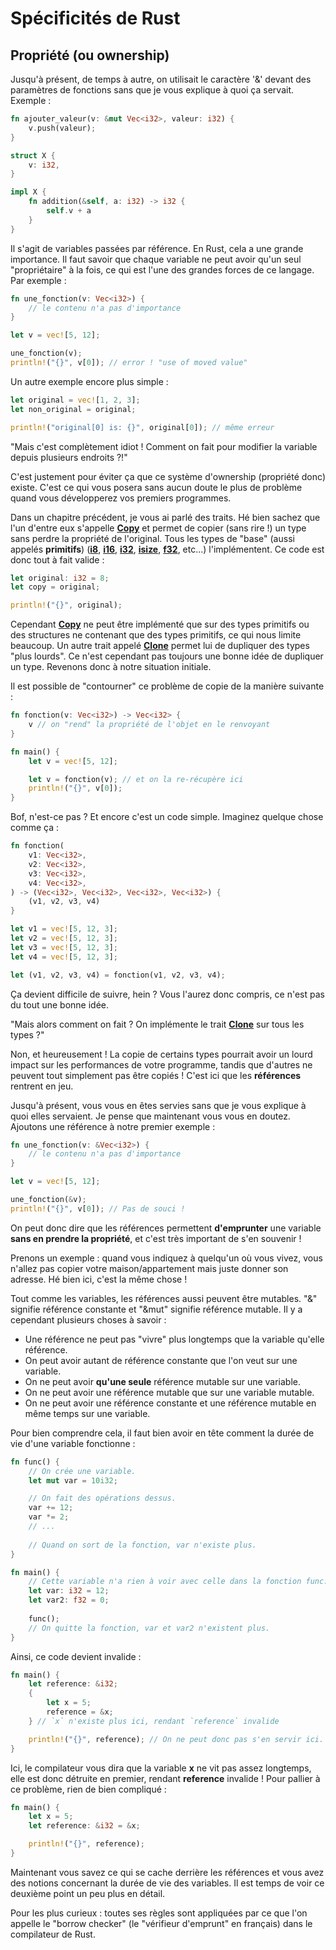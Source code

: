 # Spécificités de Rust

## Propriété (ou ownership)

Jusqu'à présent, de temps à autre, on utilisait le caractère '&' devant des paramètres de fonctions sans que je vous explique à quoi ça servait. Exemple :

```Rust
fn ajouter_valeur(v: &mut Vec<i32>, valeur: i32) {
    v.push(valeur);
}

struct X {
    v: i32,
}

impl X {
    fn addition(&self, a: i32) -> i32 {
        self.v + a
    }
}
```

Il s'agit de variables passées par référence. En Rust, cela a une grande importance. Il faut savoir que chaque variable ne peut avoir qu'un seul "propriétaire" à la fois, ce qui est l'une des grandes forces de ce langage. Par exemple :

```Rust
fn une_fonction(v: Vec<i32>) {
    // le contenu n'a pas d'importance
}

let v = vec![5, 12];

une_fonction(v);
println!("{}", v[0]); // error ! "use of moved value"
```

Un autre exemple encore plus simple :

```Rust
let original = vec![1, 2, 3];
let non_original = original;

println!("original[0] is: {}", original[0]); // même erreur
```

"Mais c'est complètement idiot ! Comment on fait pour modifier la variable depuis plusieurs endroits ?!"

C'est justement pour éviter ça que ce système d'ownership (propriété donc) existe. C'est ce qui vous posera sans aucun doute le plus de problème quand vous développerez vos premiers programmes.

Dans un chapitre précédent, je vous ai parlé des traits. Hé bien sachez que l'un d'entre eux s'appelle [__Copy__] et permet de copier (sans rire !) un type sans perdre la propriété de l'original. Tous les types de "base" (aussi appelés __primitifs__) ([__i8__], [__i16__], [__i32__], [__isize__], [__f32__], etc...) l'implémentent. Ce code est donc tout à fait valide :

```Rust
let original: i32 = 8;
let copy = original;

println!("{}", original);
```

Cependant [__Copy__] ne peut être implémenté que sur des types primitifs ou des structures ne contenant que des types primitifs, ce qui nous limite beaucoup. Un autre trait appelé [__Clone__] permet lui de dupliquer des types "plus lourds". Ce n'est cependant pas toujours une bonne idée de dupliquer un type. Revenons donc à notre situation initiale.

Il est possible de "contourner" ce problème de copie de la manière suivante :

```Rust
fn fonction(v: Vec<i32>) -> Vec<i32> {
    v // on "rend" la propriété de l'objet en le renvoyant
}

fn main() {
    let v = vec![5, 12];

    let v = fonction(v); // et on la re-récupère ici
    println!("{}", v[0]);
}
```

Bof, n'est-ce pas ? Et encore c'est un code simple. Imaginez quelque chose comme ça :

```Rust
fn fonction(
    v1: Vec<i32>,
    v2: Vec<i32>,
    v3: Vec<i32>,
    v4: Vec<i32>,
) -> (Vec<i32>, Vec<i32>, Vec<i32>, Vec<i32>) {
    (v1, v2, v3, v4)
}

let v1 = vec![5, 12, 3];
let v2 = vec![5, 12, 3];
let v3 = vec![5, 12, 3];
let v4 = vec![5, 12, 3];

let (v1, v2, v3, v4) = fonction(v1, v2, v3, v4);
```

Ça devient difficile de suivre, hein ? Vous l'aurez donc compris, ce n'est pas du tout une bonne idée.

"Mais alors comment on fait ? On implémente le trait [__Clone__] sur tous les types ?"

Non, et heureusement ! La copie de certains types pourrait avoir un lourd impact sur les performances de votre programme, tandis que d'autres ne peuvent tout simplement pas être copiés ! C'est ici que les __références__ rentrent en jeu.

Jusqu'à présent, vous vous en êtes servies sans que je vous explique à quoi elles servaient. Je pense que maintenant vous vous en doutez. Ajoutons une référence à notre premier exemple :

```Rust
fn une_fonction(v: &Vec<i32>) {
    // le contenu n'a pas d'importance
}

let v = vec![5, 12];

une_fonction(&v);
println!("{}", v[0]); // Pas de souci !
```

On peut donc dire que les références permettent __d'emprunter__ une variable __sans en prendre la propriété__, et c'est très important de s'en souvenir !

Prenons un exemple : quand vous indiquez à quelqu'un où vous vivez, vous n'allez pas copier votre maison/appartement mais juste donner son adresse. Hé bien ici, c'est la même chose !

Tout comme les variables, les références aussi peuvent être mutables. "&" signifie référence constante et "&mut" signifie référence mutable. Il y a cependant plusieurs choses à savoir :

-   Une référence ne peut pas "vivre" plus longtemps que la variable qu'elle référence.
-   On peut avoir autant de référence constante que l'on veut sur une variable.
-   On ne peut avoir __qu'une seule__ référence mutable sur une variable.
-   On ne peut avoir une référence mutable que sur une variable mutable.
-   On ne peut avoir une référence constante et une référence mutable en même temps sur une variable.

Pour bien comprendre cela, il faut bien avoir en tête comment la durée de vie d'une variable fonctionne :

```Rust
fn func() {
    // On crée une variable.
    let mut var = 10i32;

    // On fait des opérations dessus.
    var += 12;
    var *= 2;
    // ...
    
    // Quand on sort de la fonction, var n'existe plus.
}

fn main() {
    // Cette variable n'a rien à voir avec celle dans la fonction func.
    let var: i32 = 12;
    let var2: f32 = 0;
    
    func();
    // On quitte la fonction, var et var2 n'existent plus.
}
```

Ainsi, ce code devient invalide :

```Rust
fn main() {
    let reference: &i32;
    {
        let x = 5;
        reference = &x;
    } // `x` n'existe plus ici, rendant `reference` invalide

    println!("{}", reference); // On ne peut donc pas s'en servir ici.
}
```

Ici, le compilateur vous dira que la variable __x__ ne vit pas assez longtemps, elle est donc détruite en premier, rendant __reference__ invalide ! Pour pallier à ce problème, rien de bien compliqué :

```Rust
fn main() {
    let x = 5;
    let reference: &i32 = &x;

    println!("{}", reference);
}
```

Maintenant vous savez ce qui se cache derrière les références et vous avez des notions concernant la durée de vie des variables. Il est temps de voir ce deuxième point un peu plus en détail.

Pour les plus curieux : toutes ses règles sont appliquées par ce que l'on appelle le "borrow checker" (le "vérifieur d'emprunt" en français) dans le compilateur de Rust.

[__Copy__]: https://doc.rust-lang.org/stable/std/marker/trait.Copy.html
[__Clone__]: https://doc.rust-lang.org/stable/std/clone/trait.Clone.html
[__i8__]: https://doc.rust-lang.org/stable/std/primitive.i8.html
[__i16__]: https://doc.rust-lang.org/stable/std/primitive.i16.html
[__i32__]: https://doc.rust-lang.org/stable/std/primitive.i32.html
[__isize__]: https://doc.rust-lang.org/stable/std/primitive.isize.html
[__f32__]: https://doc.rust-lang.org/stable/std/primitive.f32.html
